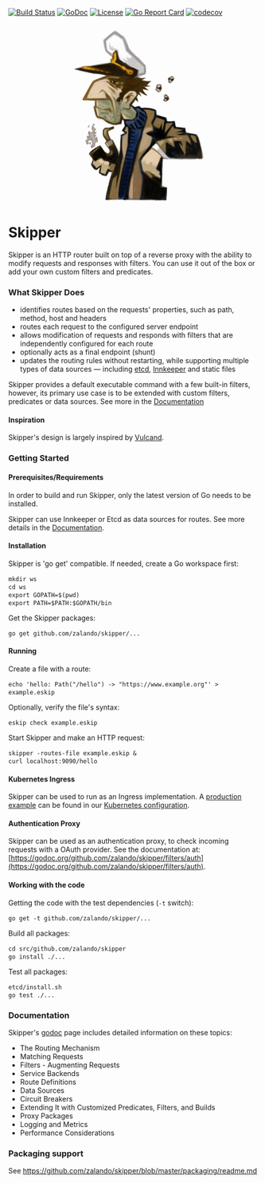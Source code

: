 [![Build Status](https://travis-ci.org/zalando/skipper.svg)](https://travis-ci.org/zalando/skipper)
[![GoDoc](https://godoc.org/github.com/zalando/skipper/proxy?status.svg)](https://godoc.org/github.com/zalando/skipper/proxy)
[![License](https://img.shields.io/badge/License-Apache%202.0-blue.svg)](https://opensource.org/licenses/Apache-2.0)
[![Go Report Card](https://goreportcard.com/badge/zalando/skipper)](https://goreportcard.com/report/zalando/skipper)
[![codecov](https://codecov.io/gh/zalando/skipper/branch/master/graph/badge.svg)](https://codecov.io/gh/zalando/skipper)

<p align="center"><img height="360" alt="Skipper" src="https://raw.githubusercontent.com/zalando/skipper/gh-pages/img/skipper.h360.png"></p>

# Skipper

Skipper is an HTTP router built on top of a reverse proxy with the ability to modify requests and
responses with filters. You can use it out of the box or add your own custom filters and predicates.

### What Skipper Does
- identifies routes based on the requests' properties, such as path, method, host and headers
- routes each request to the configured server endpoint
- allows modification of requests and responds with filters that are independently configured for each route
- optionally acts as a final endpoint (shunt)
- updates the routing rules without restarting, while supporting multiple types of data sources — including [etcd](https://github.com/coreos/etcd), [Innkeeper](https://github.com/zalando/innkeeper) and static files

Skipper provides a default executable command with a few built-in filters,
however, its primary use case is to be extended with custom filters,
predicates or data sources. See more in the
[Documentation](https://godoc.org/github.com/zalando/skipper)

#### Inspiration
Skipper's design is largely inspired by [Vulcand](https://github.com/vulcand/vulcand).

### Getting Started
#### Prerequisites/Requirements
In order to build and run Skipper, only the latest version of Go needs to be installed.

Skipper can use Innkeeper or Etcd as data sources for routes. See more
details in the [Documentation](https://godoc.org/github.com/zalando/skipper).

#### Installation
Skipper is 'go get' compatible. If needed, create a Go workspace first:

    mkdir ws
    cd ws
    export GOPATH=$(pwd)
    export PATH=$PATH:$GOPATH/bin

Get the Skipper packages:

    go get github.com/zalando/skipper/...

#### Running
Create a file with a route:

    echo 'hello: Path("/hello") -> "https://www.example.org"' > example.eskip

Optionally, verify the file's syntax:

    eskip check example.eskip

Start Skipper and make an HTTP request:

    skipper -routes-file example.eskip &
    curl localhost:9090/hello

#### Kubernetes Ingress

Skipper can be used to run as an Ingress implementation. A [production
example](https://github.com/zalando-incubator/kubernetes-on-aws/blob/dev/cluster/manifests/skipper/daemonset.yaml)
can be found in our [Kubernetes
configuration](https://github.com/zalando-incubator/kubernetes-on-aws).

#### Authentication Proxy

Skipper can be used as an authentication proxy, to check incoming requests with a OAuth provider. See the
documentation at:
[https://godoc.org/github.com/zalando/skipper/filters/auth](https://godoc.org/github.com/zalando/skipper/filters/auth).

#### Working with the code

Getting the code with the test dependencies (`-t` switch):

    go get -t github.com/zalando/skipper/...

Build all packages:

    cd src/github.com/zalando/skipper
    go install ./...

Test all packages:

    etcd/install.sh
    go test ./...

### Documentation
Skipper's [godoc](https://godoc.org/github.com/zalando/skipper) page includes detailed information on these topics:
- The Routing Mechanism
- Matching Requests
- Filters - Augmenting Requests
- Service Backends
- Route Definitions
- Data Sources
- Circuit Breakers
- Extending It with Customized Predicates, Filters, and Builds
- Proxy Packages
- Logging and Metrics
- Performance Considerations

### Packaging support

See https://github.com/zalando/skipper/blob/master/packaging/readme.md
